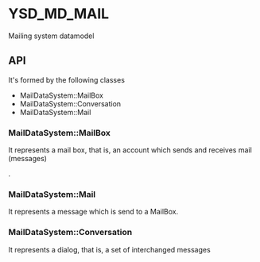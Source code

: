 YSD_MD_MAIL
===========

<p>Mailing system datamodel</p>

<h2>API</h2>

<p>It's formed by the following classes</p>

<ul>
  <li>MailDataSystem::MailBox</li>
  <li>MailDataSystem::Conversation</li>
  <li>MailDataSystem::Mail</li>
</ul>

<h3>MailDataSystem::MailBox</h3>

<p>It represents a mail box, that is, an account which sends and receives mail (messages)</p>.

<h3>MailDataSystem::Mail</h3>

<p>It represents a message which is send to a MailBox.</p>

<h3>MailDataSystem::Conversation</h3>

<p>It represents a dialog, that is, a set of interchanged messages</p>
